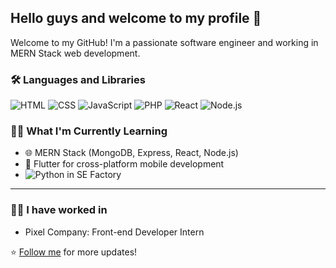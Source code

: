 ## Hello guys and welcome to my profile 👋

Welcome to my GitHub! I'm a passionate software engineer and working in MERN Stack web development.

### 🛠️ Languages and Libraries
![HTML](https://img.shields.io/badge/HTML5-E34F26?style=for-the-badge&logo=html5&logoColor=white)
![CSS](https://img.shields.io/badge/CSS3-1572B6?style=for-the-badge&logo=css3&logoColor=white)
![JavaScript](https://img.shields.io/badge/JavaScript-F7DF1E?style=for-the-badge&logo=javascript&logoColor=black)
![PHP](https://img.shields.io/badge/PHP-777BB4?style=for-the-badge&logo=php&logoColor=white)
![React](https://img.shields.io/badge/React-61DAFB?style=for-the-badge&logo=react&logoColor=black)
![Node.js](https://img.shields.io/badge/Node.js-339933?style=for-the-badge&logo=nodedotjs&logoColor=white)

### 👨‍💻 What I'm Currently Learning
- 🌐 MERN Stack (MongoDB, Express, React, Node.js)
- 📱 Flutter for cross-platform mobile development
- ![Python](https://img.shields.io/badge/Python-3776AB?style=for-the-badge&logo=python&logoColor=white) in SE Factory

---

### 👨‍💻 I have worked in

- Pixel Company: Front-end Developer Intern

⭐️ [Follow me](https://github.com/[YourGitHubUsername]) for more updates!
<!--
**MohammadA20/MohammadA20** is a ✨ _special_ ✨ repository because its `README.md` (this file) appears on your GitHub profile.

Here are some ideas to get you started:

- 🔭 I’m currently working on ...
- 🌱 I’m currently learning ...
- 👯 I’m looking to collaborate on ...
- 🤔 I’m looking for help with ...
- 💬 Ask me about ...
- 📫 How to reach me: ...
- 😄 Pronouns: ...
- ⚡ Fun fact: ...
-->
